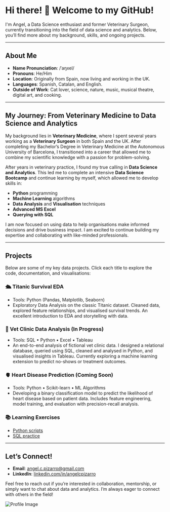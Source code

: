 # Hi there! 👋 Welcome to my GitHub!

I'm Angel, a Data Science enthusiast and former Veterinary Surgeon, currently transitioning into the field of data science and analytics. Below, you’ll find more about my background, skills, and ongoing projects.

---

## About Me

- **Name Pronunciation**: /ˈaŋxel/
- **Pronouns**: He/Him
- **Location**: Originally from Spain, now living and working in the UK.
- **Languages**: Spanish, Catalan, and English.
- **Outside of Work**: Cat lover, science, nature, music, musical theatre, digital art, and cooking.

---

## My Journey: From Veterinary Medicine to Data Science and Analytics

My background lies in **Veterinary Medicine**, where I spent several years working as a **Veterinary Surgeon** in both Spain and the UK. After completing my Bachelor’s Degree in Veterinary Medicine at the Autonomous University of Barcelona, I transitioned into a career that allowed me to combine my scientific knowledge with a passion for problem-solving.

After years in veterinary practice, I found my true calling in **Data Science and Analytics**. This led me to complete an intensive **Data Science Bootcamp** and continue learning by myself, which allowed me to develop skills in:

- **Python** programming
- **Machine Learning** algorithms
- **Data Analysis** and **Visualisation** techniques
- **Advanced MS Excel**
- **Querying with SQL**

I am now focused on using data to help organisations make informed decisions and drive business impact. I am excited to continue building my expertise and collaborating with like-minded professionals.

---

## Projects

Below are some of my key data projects. Click each title to explore the code, documentation, and visualisations:

### 🛳️ Titanic Survival EDA
- Tools: Python (Pandas, Matplotlib, Seaborn)
- Exploratory Data Analysis on the classic Titanic dataset. Cleaned data, explored feature relationships, and visualised survival trends. An excellent introduction to EDA and storytelling with data.

### 🐾 Vet Clinic Data Analysis (In Progress)
- Tools: SQL • Python • Excel • Tableau
- An end-to-end analysis of fictional vet clinic data. I designed a relational database, queried using SQL, cleaned and analysed in Python, and visualised insights in Tableau. Currently exploring a machine learning extension to predict no-shows or treatment outcomes.

### 🫀 Heart Disease Prediction (Coming Soon)
- Tools: Python • Scikit-learn • ML Algorithms
- Developing a binary classification model to predict the likelihood of heart disease based on patient data. Includes feature engineering, model training, and evaluation with precision-recall analysis.

### 📚 Learning Exercises

- [Python scripts](https://github.com/angelcpizarro/python-projects)
- [SQL practice](https://github.com/angelcpizarro/sql-projects)

---

## Let’s Connect!

- **Email**: [angel.c.pizarro@gmail.com](mailto:angel.c.pizarro@gmail.com)
- **LinkedIn**: [linkedin.com/in/angelcpizarro](https://www.linkedin.com/in/angelcpizarro/)
  
Feel free to reach out if you’re interested in collaboration, mentorship, or simply want to chat about data and analytics. I’m always eager to connect with others in the field!

![Profile Image](https://github.com/angelcpizarro/angelcpizarro/assets/163421573/35aaab71-816c-4bc4-8514-bb553dc27312)
